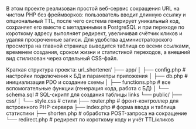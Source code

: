 В этом проекте реализован простой веб-сервис сокращения URL на чистом PHP без фреймворков: пользователь вводит длинную ссылку и опциональный TTL, после чего система генерирует уникальный код, сохраняет его вместе с метаданными в PostgreSQL 
и при переходе по короткому адресу выполняет редирект, увеличивая счётчик кликов и удаляя просроченные записи. 
Для удобства администраторского просмотра на главной странице выводится таблица со всеми ссылками, временем создания, сроком жизни и статистикой переходов, а внешний вид стилизован через отдельный CSS-файл.

Краткая структура проекта:
url_shortener/
├── app/
│   ├── config.php       # настройки подключения к БД и параметры приложения
│   ├── db.php           # инициализация PDO и создание схемы
│   ├── functions.php    # все вспомогательные функции (генерация кода, работа с БД)
│   └── schema.sql       # SQL-скрипт для создания таблицы links
└── public/
    ├── css/
    │   └── style.css    # стили
    ├── router.php       # фронт-контроллер для встроенного PHP-сервера
    ├── index.php        # форма ввода и таблица статистики
    ├── shorten.php      # обработка POST-запроса на сокращение
    └── redirect.php     # редирект по короткому коду и учёт TTL/кликов
